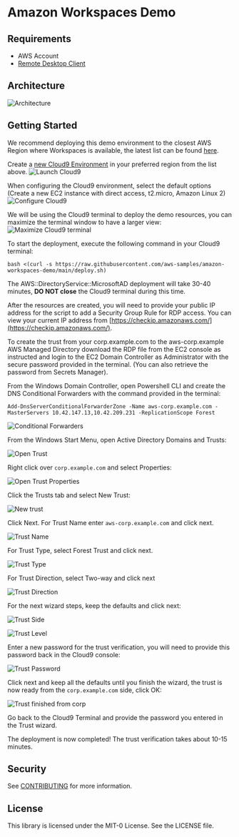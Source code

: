 # Amazon Workspaces Demo

## Requirements

* AWS Account
* [Remote Desktop Client](https://docs.microsoft.com/en-us/windows-server/remote/remote-desktop-services/clients/remote-desktop-clients)

## Architecture

![Architecture](img/architecture.svg)
## Getting Started

We recommend deploying this demo environment to the closest AWS Region where Workspaces is available, the latest list can be found [here](https://docs.aws.amazon.com/workspaces/latest/adminguide/azs-workspaces.html).

Create a [new Cloud9 Environment](https://console.aws.amazon.com/cloud9/home) in your preferred region from the list above.
![Launch Cloud9](img/launch-cloud9-name.png)

When configuring the Cloud9 environment, select the default options (Create a new EC2 instance with direct access, t2.micro, Amazon Linux 2)
![Configure Cloud9](img/configure-cloud9-settings.png)

We will be using the Cloud9 terminal to deploy the demo resources, you can maximize the terminal window to have a larger view:
![Maximize Cloud9 terminal](img/max-cloud9-terminal.png)

To start the deployment, execute the following command in your Cloud9 terminal:
```
bash <(curl -s https://raw.githubusercontent.com/aws-samples/amazon-workspaces-demo/main/deploy.sh)
```

The AWS::DirectoryService::MicrosoftAD deployment will take 30-40 minutes, **DO NOT close** the Cloud9 terminal during this time.

After the resources are created, you will need to provide your public IP address for the script to add a Security Group Rule for RDP access. You can view your current IP address from [https://checkip.amazonaws.com/](https://checkip.amazonaws.com/).

To create the trust from your corp.example.com to the aws-corp.example AWS Managed Directory download the RDP file from the EC2 console as instructed and login to the EC2 Domain Controller as Administrator with the secure password provided in the terminal. (You can also retrieve the password from Secrets Manager).

From the Windows Domain Controller, open Powershell CLI and create the DNS Conditional Forwarders with the command provided in the terminal:
```
Add-DnsServerConditionalForwarderZone -Name aws-corp.example.com -MasterServers 10.42.147.13,10.42.209.231 -ReplicationScope Forest
```
![Conditional Forwarders](img/create-conditional-forwarders.png)

From the Windows Start Menu, open Active Directory Domains and Trusts:

![Open Trust](img/open-trusts.png)

Right click over ```corp.example.com``` and select Properties:

![Open Trust Properties](img/open-trust-properties.png)

Click the Trusts tab and select New Trust:

![New trust](img/new-trust.png)

Click Next. For Trust Name enter ```aws-corp.example.com``` and click next.

![Trust Name](img/trust-name.png)

For Trust Type, select Forest Trust and click next.

![Trust Type](img/trust-type.png)

For Trust Direction, select Two-way and click next

![Trust Direction](img/trust-direction.png)

For the next wizard steps, keep the defaults and click next:

![Trust Side](img/side-trust.png)

![Trust Level](img/trust-level.png)

Enter a new password for the trust verification, you will need to provide this password back in the Cloud9 console:

![Trust Password](img/trust-password.png)

Click next and keep all the defaults until you finish the wizard, the trust is now ready from the ```corp.example.com``` side, click OK:

![Trust finished from corp](img/trust-done-from-corp.png)

Go back to the Cloud9 Terminal and provide the password you entered in the Trust wizard.

The deployment is now completed! The trust verification takes about 10-15 minutes.

## Security

See [CONTRIBUTING](CONTRIBUTING.md#security-issue-notifications) for more information.

## License

This library is licensed under the MIT-0 License. See the LICENSE file.

